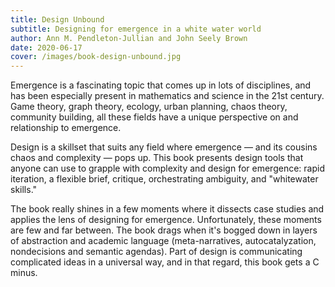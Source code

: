 ```yaml
---
title: Design Unbound
subtitle: Designing for emergence in a white water world
author: Ann M. Pendleton-Jullian and John Seely Brown
date: 2020-06-17
cover: /images/book-design-unbound.jpg
---
```


Emergence is a fascinating topic that comes up in lots of disciplines, and has been especially present in mathematics and science in the 21st century. Game theory, graph theory, ecology, urban planning, chaos theory, community building, all these fields have a unique perspective on and relationship to emergence.

Design is a skillset that suits any field where emergence — and its cousins chaos and complexity — pops up. This book presents design tools that anyone can use to grapple with complexity and design for emergence: rapid iteration, a flexible brief, critique, orchestrating ambiguity, and "whitewater skills."

The book really shines in a few moments where it dissects case studies and applies the lens of designing for emergence. Unfortunately, these moments are few and far between. The book drags when it's bogged down in layers of abstraction and academic language (meta-narratives, autocatalyzation, nondecisions and semantic agendas). Part of design is communicating complicated ideas in a universal way, and in that regard, this book gets a C minus.